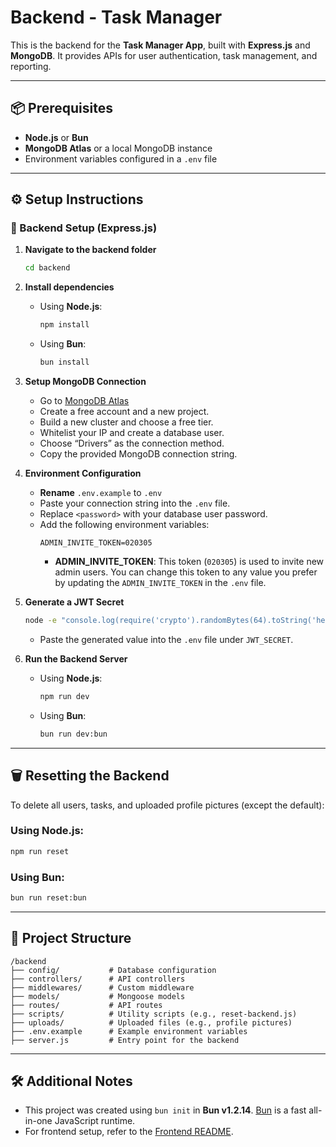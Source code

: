 # Backend - Task Manager

This is the backend for the **Task Manager App**, built with **Express.js** and **MongoDB**. It provides APIs for user authentication, task management, and reporting.

---

## 📦 Prerequisites

- **Node.js** or **Bun**
- **MongoDB Atlas** or a local MongoDB instance
- Environment variables configured in a `.env` file

---

## ⚙️ Setup Instructions

### 🔧 Backend Setup (Express.js)

1. **Navigate to the backend folder**  
   ```bash
   cd backend
   ```

2. **Install dependencies**  
   - Using **Node.js**:
     ```bash
     npm install
     ```
   - Using **Bun**:
     ```bash
     bun install
     ```

3. **Setup MongoDB Connection**
   - Go to [MongoDB Atlas](https://www.mongodb.com/)
   - Create a free account and a new project.
   - Build a new cluster and choose a free tier.
   - Whitelist your IP and create a database user.
   - Choose “Drivers” as the connection method.
   - Copy the provided MongoDB connection string.

4. **Environment Configuration**
   - **Rename** `.env.example` to `.env`
   - Paste your connection string into the `.env` file.
   - Replace `<password>` with your database user password.
   - Add the following environment variables:
     ```dotenv
     ADMIN_INVITE_TOKEN=020305
     ```
     - **ADMIN_INVITE_TOKEN**: This token (`020305`) is used to invite new admin users. You can change this token to any value you prefer by updating the `ADMIN_INVITE_TOKEN` in the `.env` file.

5. **Generate a JWT Secret**
   ```bash
   node -e "console.log(require('crypto').randomBytes(64).toString('hex'))"
   ```
   - Paste the generated value into the `.env` file under `JWT_SECRET`.

6. **Run the Backend Server**
   - Using **Node.js**:
     ```bash
     npm run dev
     ```
   - Using **Bun**:
     ```bash
     bun run dev:bun
     ```

---

## 🗑️ Resetting the Backend

To delete all users, tasks, and uploaded profile pictures (except the default):

### Using Node.js:
```bash
npm run reset
```

### Using Bun:
```bash
bun run reset:bun
```

---

## 📂 Project Structure

```
/backend
├── config/           # Database configuration
├── controllers/      # API controllers
├── middlewares/      # Custom middleware
├── models/           # Mongoose models
├── routes/           # API routes
├── scripts/          # Utility scripts (e.g., reset-backend.js)
├── uploads/          # Uploaded files (e.g., profile pictures)
├── .env.example      # Example environment variables
├── server.js         # Entry point for the backend
```

---

## 🛠️ Additional Notes

- This project was created using `bun init` in **Bun v1.2.14**. [Bun](https://bun.sh) is a fast all-in-one JavaScript runtime.
- For frontend setup, refer to the [Frontend README](../frontend/README.md).
